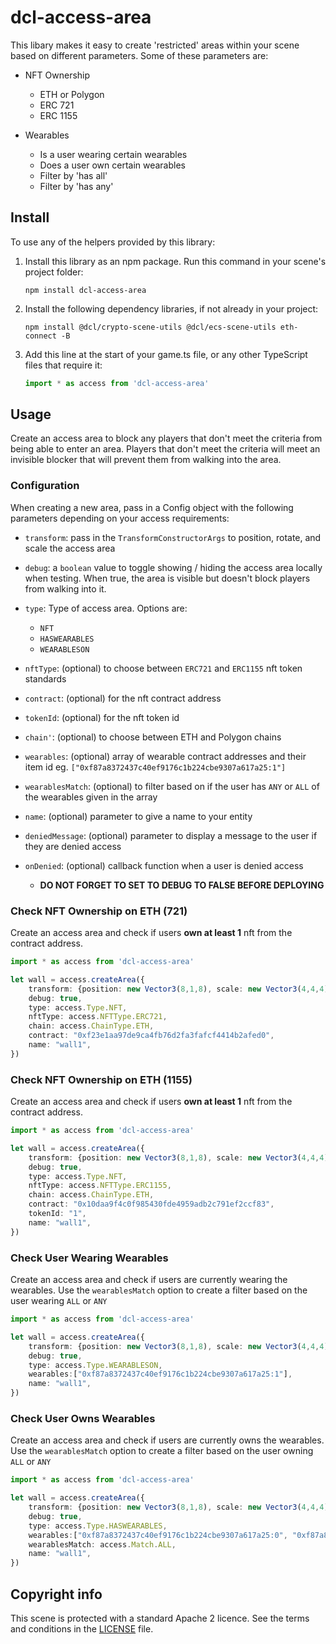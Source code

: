 
# dcl-access-area

This libary makes it easy to create 'restricted' areas within your scene based on different parameters. Some of these parameters are:

- NFT Ownership
   - ETH or Polygon
   - ERC 721
   - ERC 1155

- Wearables

   - Is a user wearing certain wearables
   - Does a user own certain wearables
   - Filter by 'has all'
   - Filter by 'has any' 


## Install

To use any of the helpers provided by this library:

1. Install this library as an npm package. Run this command in your scene's project folder:

   ```
   npm install dcl-access-area
   ```

2. Install the following dependency libraries, if not already in your project:

   ```
   npm install @dcl/crypto-scene-utils @dcl/ecs-scene-utils eth-connect -B
   ```

3. Add this line at the start of your game.ts file, or any other TypeScript files that require it:

   ```ts
   import * as access from 'dcl-access-area'
   ```

## Usage

Create an access area to block any players that don't meet the criteria from being able to enter an area. Players that don't meet the criteria will meet an invisible blocker that will prevent them from walking into the area.

<!-- 
You can configure an area to display a notification whenever a player does not meet the criteria, to make it clear to them why they could not enter, or what they need to do to enter. You can also provide a custom function to be called every time that the player runs into the area, for example to play a sound or to give feedback in any other way that makes sense.
-->

### Configuration

When creating a new area, pass in a Config object with the following parameters depending on your access requirements:
- `transform`: pass in the `TransformConstructorArgs` to position, rotate, and scale the access area
- `debug`: a `boolean` value to toggle showing / hiding the access area locally when testing. When true, the area is visible but doesn't block players from walking into it.
- `type`: Type of access area. Options are:
   - `NFT`
   - `HASWEARABLES`
   - `WEARABLESON`
- `nftType`: (optional) to choose between `ERC721` and `ERC1155` nft token standards
- `contract`: (optional) for the nft contract address
- `tokenId`: (optional) for the nft token id
- `chain'`: (optional) to choose between ETH and Polygon chains
- `wearables`: (optional) array of wearable contract addresses and their item id eg. `["0xf87a8372437c40ef9176c1b224cbe9307a617a25:1"]`
- `wearablesMatch`: (optional) to filter based on if the user has `ANY` or `ALL` of the wearables given in the array
- `name`: (optional) parameter to give a name to your entity
- `deniedMessage`: (optional) parameter to display a message to the user if they are denied access
- `onDenied`: (optional) callback function when a user is denied access

   - **DO NOT FORGET TO SET TO DEBUG TO FALSE BEFORE DEPLOYING**

### Check NFT Ownership on ETH (721)

Create an access area and check if users **own at least 1** nft from the contract address.

```ts
import * as access from 'dcl-access-area'

let wall = access.createArea({
    transform: {position: new Vector3(8,1,8), scale: new Vector3(4,4,4)},
    debug: true,
    type: access.Type.NFT,
    nftType: access.NFTType.ERC721,
    chain: access.ChainType.ETH,
    contract: "0xf23e1aa97de9ca4fb76d2fa3fafcf4414b2afed0",
    name: "wall1",
})
```

### Check NFT Ownership on ETH (1155)

Create an access area and check if users **own at least 1** nft from the contract address.

```ts
import * as access from 'dcl-access-area'

let wall = access.createArea({
    transform: {position: new Vector3(8,1,8), scale: new Vector3(4,4,4)},
    debug: true,
    type: access.Type.NFT,
    nftType: access.NFTType.ERC1155,
    chain: access.ChainType.ETH,
    contract: "0x10daa9f4c0f985430fde4959adb2c791ef2ccf83",
    tokenId: "1",
    name: "wall1",
})
```

### Check User Wearing Wearables

Create an access area and check if users are currently wearing the wearables. Use the `wearablesMatch` option to create a filter based on the user wearing `ALL` or `ANY`

```ts
import * as access from 'dcl-access-area'

let wall = access.createArea({
    transform: {position: new Vector3(8,1,8), scale: new Vector3(4,4,4)},
    debug: true,
    type: access.Type.WEARABLESON,
    wearables:["0xf87a8372437c40ef9176c1b224cbe9307a617a25:1"],
    name: "wall1",
})
```


### Check User Owns Wearables

Create an access area and check if users are currently owns the wearables. Use the `wearablesMatch` option to create a filter based on the user owning `ALL` or `ANY`

```ts
import * as access from 'dcl-access-area'

let wall = access.createArea({
    transform: {position: new Vector3(8,1,8), scale: new Vector3(4,4,4)}
    debug: true,
    type: access.Type.HASWEARABLES,
    wearables:["0xf87a8372437c40ef9176c1b224cbe9307a617a25:0", "0xf87a8372437c40ef9176c1b224cbe9307a617a25:1"],
    wearablesMatch: access.Match.ALL,
    name: "wall1",
})
```


## Copyright info

This scene is protected with a standard Apache 2 licence. See the terms and conditions in the [LICENSE](/LICENSE) file.
